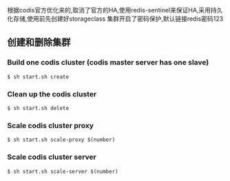 根据codis官方优化来的,取消了官方的HA,使用redis-sentinel来保证HA,采用持久化存储,使用前先创建好storageclass
集群开启了密码保护,默认链接redis密码123


## 创建和删除集群

### Build one codis cluster (codis master server has one slave)

```
$ sh start.sh create
```

### Clean up the codis cluster

```
$ sh start.sh delete
```

### Scale codis cluster proxy

```
$ sh start.sh scale-proxy $(number)
```

### Scale codis cluster server

```
$ sh start.sh scale-server $(number)
```
